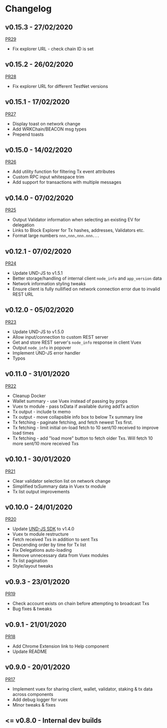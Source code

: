 # Changelog

## v0.15.3 - 27/02/2020

[PR29](https://github.com/unification-com/web-wallet/pull/29)

- Fix explorer URL - check chain ID is set

## v0.15.2 - 26/02/2020

[PR28](https://github.com/unification-com/web-wallet/pull/28)

- Fix explorer URL for different TestNet versions

## v0.15.1 - 17/02/2020

[PR27](https://github.com/unification-com/web-wallet/pull/27)

- Display toast on network change
- Add WRKChain/BEACON msg types
- Prepend toasts

## v0.15.0 - 14/02/2020

[PR26](https://github.com/unification-com/web-wallet/pull/26)

- Add utility function for filtering Tx event attributes
- Custom RPC input whitespace trim
- Add support for transactions with multiple messages

## v0.14.0 - 07/02/2020

[PR25](https://github.com/unification-com/web-wallet/pull/25)

- Output Validator information when selecting an existing EV for delegation
- Links to Block Explorer for Tx hashes, addresses, Validators etc.
- Format large numbers `nnn,nnn,nnn.nnn...`

## v0.12.1 - 07/02/2020

[PR24](https://github.com/unification-com/web-wallet/pull/24)

- Update UND-JS to v1.5.1
- Better storage/handling of internal client `node_info` and `app_version` data
- Network information styling tweaks
- Ensure client is fully nullified on network connection error due to invalid REST URL

## v0.12.0 - 05/02/2020

[PR23](https://github.com/unification-com/web-wallet/pull/23)

- Update UND-JS to v1.5.0
- Allow input/connection to custom REST server
- Get and store REST server's `node_info` response in client Vuex
- Output `node_info` in popover
- Implement UND-JS error handler
- Typos

## v0.11.0 - 31/01/2020

[PR22](https://github.com/unification-com/web-wallet/pull/22)

- Cleanup Docker
- Wallet summary - use Vuex instead of passing by props
- Vuex tx module - pass txData if available during addTx action
- Tx output - include tx memo
- Tx output - move collapsible info box to below Tx summary line
- Tx fetching - paginate fetching, and fetch newest Txs first.
- Tx fetching - limit initial on-load fetch to 10 sent/10 received to
improve load times
- Tx fetching - add "load more" button to fetch older Txs. Will fetch 10
more sent/10 more received Txs

## v0.10.1 - 30/01/2020

[PR21](https://github.com/unification-com/web-wallet/pull/21)

- Clear validator selection list on network change
- Simplified txSummary data in Vuex tx module
- Tx list output improvements

## v0.10.0 - 24/01/2020

[PR20](https://github.com/unification-com/web-wallet/pull/20)

- Update [UND-JS SDK](https://github.com/unification-com/und-js) to v1.4.0
- Vuex tx module restructure
- Fetch received Txs in addition to sent Txs
- Descending order by time for Tx list
- Fix Delegations auto-loading
- Remove unnecessary data from Vuex modules
- Tx list pagination
- Style/layout tweaks

## v0.9.3 - 23/01/2020

[PR19](https://github.com/unification-com/web-wallet/pull/19)

- Check account exists on chain before attempting to broadcast Txs
- Bug fixes & tweaks

## v0.9.1 - 21/01/2020

[PR18](https://github.com/unification-com/web-wallet/pull/18)

- Add Chrome Extension link to Help component
- Update README

## v0.9.0 - 20/01/2020

[PR17](https://github.com/unification-com/web-wallet/pull/17)

- Implement vuex for sharing client, wallet, validator, staking & 
tx data across components
- Add debug logger for vuex
- Minor tweaks & fixes

## <= v0.8.0 - Internal dev builds

